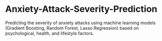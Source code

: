 # Anxiety-Attack-Severity-Prediction
Predicting the severity of anxiety attacks using machine learning models (Gradient Boosting, Random Forest, Lasso Regression) based on psychological, health, and lifestyle factors.
